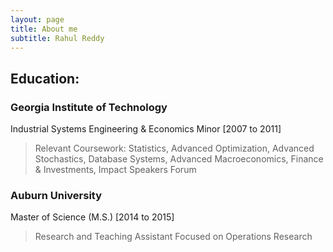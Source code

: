 ```yaml
---
layout: page
title: About me
subtitle: Rahul Reddy
---
```


## Education:

### Georgia Institute of Technology 
Industrial Systems Engineering & Economics Minor [2007 to 2011]
> Relevant Coursework: Statistics, Advanced Optimization, Advanced Stochastics, Database Systems, Advanced Macroeconomics, Finance & Investments, Impact Speakers Forum


### Auburn University 
Master of Science (M.S.) [2014 to 2015]
> Research and Teaching Assistant Focused on Operations Research
